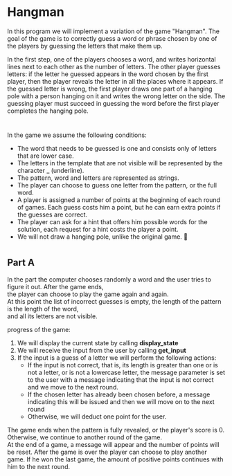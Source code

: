 # Hangman
In this program we will implement a variation of the game "Hangman". The goal of the game is to correctly guess a word or
phrase chosen by one of the players by guessing the letters that make them up.

In the first step, one of the players chooses a word, and writes horizontal lines next to each other as the number of letters.
The other player guesses letters: if the letter he guessed appears in the word chosen by the first player, 
then the player reveals the letter in all the places where it appears. If the guessed letter is wrong, 
the first player draws one part of a hanging pole with a person hanging on it and writes the wrong letter on the side. 
The guessing player must succeed in guessing the word before the first player completes the hanging pole.
#
In the game we assume the following conditions:
- The word that needs to be guessed is one and consists only of letters that are lower case.
- The letters in the template that are not visible will be represented by the character _ (underline).
- The pattern, word and letters are represented as strings.
- The player can choose to guess one letter from the pattern, or the full word.
- A player is assigned a number of points at the beginning of each round of games.
   Each guess costs him a point, but he can earn extra points if the guesses are correct.
- The player can ask for a hint that offers him possible words for the solution, each request for a hint costs the player a point.
- We will not draw a hanging pole, unlike the original game. 😬
#

## Part A
In the part the computer chooses randomly a word and the user tries to figure it out.
After the game ends,                                    
the player can choose to play the game again and again.              
At this point the list of incorrect guesses is empty, the length of the pattern is the length of the word,               
and all its letters are not visible.

progress of the game:
1. We will display the current state by calling **display_state**
2. We will receive the input from the user by calling **get_input**
3. If the input is a guess of a letter we will perform the following actions:
   - If the input is not correct, that is, its length is greater than one or is not a letter,
     or is not a lowercase letter, the message parameter is set to the user with a message indicating that the input is not correct and       we move to the next round.
   - If the chosen letter has already been chosen before, a message indicating this will be issued and then we will move on        to         the next round
   - Otherwise, we will deduct one point for the user.                            

The game ends when the pattern is fully revealed, or the player's score is 0. Otherwise, we continue to another round of the game.    
At the end of a game, a message will appear and the number of points will be reset.
After the game is over the player can choose to play another game. If he won the last game, the amount of positive points continues
with him to the next round.
#






  
